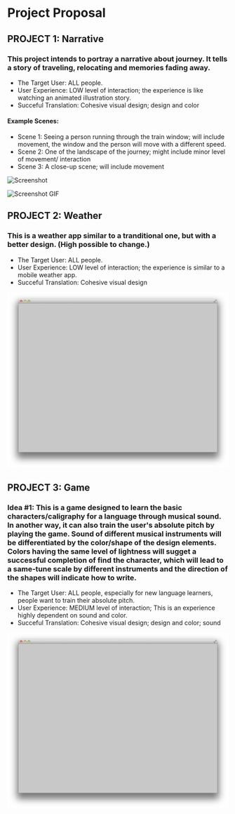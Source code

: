 # Project Proposal

## PROJECT 1: Narrative

### This project intends to portray a narrative about journey. It tells a story of traveling, relocating and memories fading away. 

* The Target User: ALL people.
* User Experience: LOW level of interaction; the experience is like watching an animated illustration story. 
* Succeful Translation: Cohesive visual design; design and color

#### Example Scenes:

* Scene 1: Seeing a person running through the train window; will include movement, the window and the person will move with a different speed. <This is the starting scene of the narrative.>
* Scene 2: One of the landscape of the journey; might include minor level of movement/ interaction
* Scene 3: A close-up scene; will include movement

![Screenshot](projectNarrative.png)


![Screenshot GIF](narrative.gif)

## PROJECT 2: Weather

### This is a weather app similar to a tranditional one, but with a better design. (High possible to change.)

* The Target User: ALL people.
* User Experience: LOW level of interaction; the experience is similar to a mobile weather app. 
* Succeful Translation: Cohesive visual design

![Screenshot of emptyExample](emptyExample.png)


## PROJECT 3: Game 

### Idea #1: This is a game designed to learn the basic characters/caligraphy for a language through musical sound. In another way, it can also train the user's absolute pitch by playing the game. Sound of different musical instruments will be differentiated by the color/shape of the design elements. Colors having the same level of lightness will sugget a successful completion of find the character, which will lead to a same-tune scale by different instruments and the direction of the shapes will indicate how to write. 

* The Target User: ALL people, especially for new language learners, people want to train their absolute pitch.
* User Experience: MEDIUM level of interaction; This is an experience highly dependent on sound and color. 
* Succeful Translation: Cohesive visual design; design and color; sound

![Screenshot of emptyExample](emptyExample.png)


